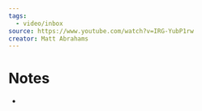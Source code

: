 ```yaml
---
tags:
  - video/inbox
source: https://www.youtube.com/watch?v=IRG-YubP1rw
creator: Matt Abrahams
---
```

# Notes
- 